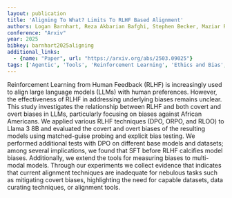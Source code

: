 ```yaml
---
layout: publication
title: 'Aligning To What? Limits To RLHF Based Alignment'
authors: Logan Barnhart, Reza Akbarian Bafghi, Stephen Becker, Maziar Raissi
conference: "Arxiv"
year: 2025
bibkey: barnhart2025aligning
additional_links:
  - {name: "Paper", url: "https://arxiv.org/abs/2503.09025"}
tags: ['Agentic', 'Tools', 'Reinforcement Learning', 'Ethics and Bias', 'Fine-Tuning']
---
```

Reinforcement Learning from Human Feedback (RLHF) is increasingly used to
align large language models (LLMs) with human preferences. However, the
effectiveness of RLHF in addressing underlying biases remains unclear. This
study investigates the relationship between RLHF and both covert and overt
biases in LLMs, particularly focusing on biases against African Americans. We
applied various RLHF techniques (DPO, ORPO, and RLOO) to Llama 3 8B and
evaluated the covert and overt biases of the resulting models using
matched-guise probing and explicit bias testing. We performed additional tests
with DPO on different base models and datasets; among several implications, we
found that SFT before RLHF calcifies model biases. Additionally, we extend the
tools for measuring biases to multi-modal models. Through our experiments we
collect evidence that indicates that current alignment techniques are
inadequate for nebulous tasks such as mitigating covert biases, highlighting
the need for capable datasets, data curating techniques, or alignment tools.
